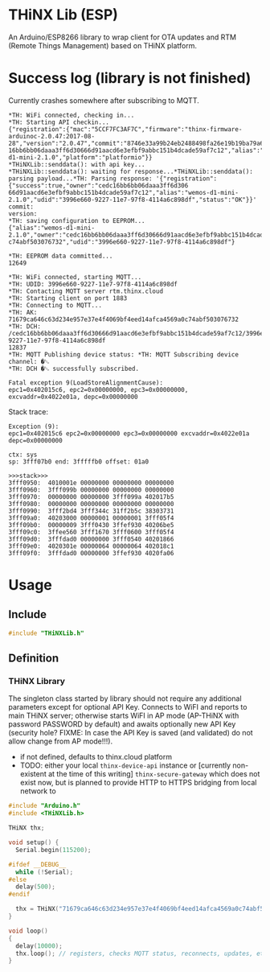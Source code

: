 # THiNX Lib (ESP)

An Arduino/ESP8266 library to wrap client for OTA updates and RTM (Remote Things Management) based on THiNX platform.

# Success log (library is not finished)

Currently crashes somewhere after subscribing to MQTT.

```
*TH: WiFi connected, checking in...
*TH: Starting API checkin...
{"registration":{"mac":"5CCF7FC3AF7C","firmware":"thinx-firmware-arduinoc-2.0.47:2017-08-28","version":"2.0.47","commit":"8746e33a99b24eb2488498fa26e19b19ba79a606","owner":"cedc
16bb6bb06daaa3ff6d30666d91aacd6e3efbf9abbc151b4dcade59af7c12","alias":"wemos-d1-mini-2.1.0","platform":"platformio"}}
*THiNXLib::senddata(): with api key...
*THiNXLib::senddata(): waiting for response...*THiNXLib::senddata(): parsing payload...*TH: Parsing response: '{"registration":{"success":true,"owner":"cedc16bb6bb06daaa3ff6d306
66d91aacd6e3efbf9abbc151b4dcade59af7c12","alias":"wemos-d1-mini-2.1.0","udid":"3996e660-9227-11e7-97f8-4114a6c898df","status":"OK"}}'
commit:
version:
*TH: saving configuration to EEPROM...
{"alias":"wemos-d1-mini-2.1.0","owner":"cedc16bb6bb06daaa3ff6d30666d91aacd6e3efbf9abbc151b4dcade59af7c12","update":"","apikey":"71679ca646c63d234e957e37e4f4069bf4eed14afca4569a0
c74abf503076732","udid":"3996e660-9227-11e7-97f8-4114a6c898df"}

*TH: EEPROM data committed...
12649

*TH: WiFi connected, starting MQTT...
*TH: UDID: 3996e660-9227-11e7-97f8-4114a6c898df
*TH: Contacting MQTT server rtm.thinx.cloud
*TH: Starting client on port 1883
*TH: Connecting to MQTT...
*TH: AK: 71679ca646c63d234e957e37e4f4069bf4eed14afca4569a0c74abf503076732
*TH: DCH: /cedc16bb6bb06daaa3ff6d30666d91aacd6e3efbf9abbc151b4dcade59af7c12/3996e660-9227-11e7-97f8-4114a6c898df
12837
*TH: MQTT Publishing device status: *TH: MQTT Subscribing device channel: �␁
*TH: DCH �␁ successfully subscribed.

Fatal exception 9(LoadStoreAlignmentCause):
epc1=0x402015c6, epc2=0x00000000, epc3=0x00000000, excvaddr=0x4022e01a, depc=0x00000000
```

Stack trace:
```
Exception (9):
epc1=0x402015c6 epc2=0x00000000 epc3=0x00000000 excvaddr=0x4022e01a depc=0x00000000

ctx: sys
sp: 3fff07b0 end: 3fffffb0 offset: 01a0

>>>stack>>>
3fff0950:  4010001e 00000000 00000000 00000000
3fff0960:  3fff099b 00000000 00000000 00000000
3fff0970:  00000000 00000000 3fff099a 402017b5
3fff0980:  00000000 00000000 00000000 00000000
3fff0990:  3fff2bd4 3fff344c 31ff2b5c 38303731
3fff09a0:  40203000 00000001 00000001 3fff05f4
3fff09b0:  00000009 3fff0430 3ffef930 40206be5
3fff09c0:  3ffee560 3fff1670 3fff0600 3fff05f4
3fff09d0:  3fffdad0 00000000 3fff0540 40201866
3fff09e0:  4020301e 00000064 00000064 402018c1
3fff09f0:  3fffdad0 00000000 3ffef930 4020fa06

```
# Usage
## Include

```c
#include "THiNXLib.h"

```

## Definition
### THiNX Library

The singleton class started by library should not require any additional parameters except for optional API Key.
Connects to WiFI and reports to main THiNX server; otherwise starts WiFI in AP mode (AP-THiNX with password PASSWORD by default)
and awaits optionally new API Key (security hole? FIXME: In case the API Key is saved (and validated) do not allow change from AP mode!!!).

* if not defined, defaults to thinx.cloud platform
* TODO: either your local `thinx-device-api` instance or [currently non-existent at the time of this writing] `thinx-secure-gateway` which does not exist now, but is planned to provide HTTP to HTTPS bridging from local network to

```c
#include "Arduino.h"
#include <THiNXLib.h>

THiNX thx;

void setup() {
  Serial.begin(115200);

#ifdef __DEBUG__
  while (!Serial);
#else
  delay(500);
#endif

  thx = THiNX("71679ca646c63d234e957e37e4f4069bf4eed14afca4569a0c74abf503076732"); // THINX_API_KEY
}

void loop()
{
  delay(10000);
  thx.loop(); // registers, checks MQTT status, reconnects, updates, etc.
}

```
